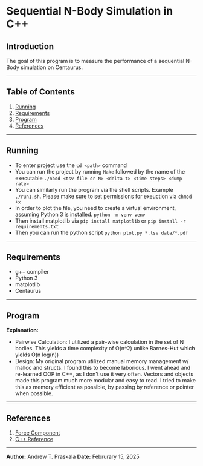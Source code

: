 # Sequential N-Body Simulation in C++

## Introduction
The goal of this program is to measure the performance of a sequential N-Body simulation on Centaurus.

---

## Table of Contents
1. [Running](#running)
2. [Requirements](#requirements)
2. [Program](#program)
3. [References](#references)

---

## Running

- To enter project use the `cd <path>` command
- You can run the project by running `Make` followed by the name of the executable `./nbod <tsv file or N> <delta t> <time steps> <dump rate>`
- You can similarly run the program via the shell scripts. Example `./run1.sh`. Please make sure to set permissions for exeuction via `chmod +x`
- In order to plot the file, you need to create a virtual environment, assuming Python 3 is installed. `python -m venv venv`
- Then install matplotlib via `pip install matplotlib` or `pip install -r requirements.txt`
- Then you can run the python script `python plot.py *.tsv data/*.pdf`
---

## Requirements
- g++ compiler
- Python 3
- matplotlib
- Centaurus

---

## Program
**Explanation:**

- Pairwise Calculation: I utilized a pair-wise calculation in the set of N bodies. This yields a time complexity of O(n^2) unlike Barnes-Hut which yields O(n log(n))
- Design: My original program utilized manual memory management w/ malloc and structs. I found this to become laborious. I went ahead and re-learned OOP in C++, as I don't use it very often. Vectors and objects made this program much more modular and easy to read. I tried to make this as memory efficient as possible, by passing by reference or pointer when possible.

---


## References
1. [Force Component](https://physics.stackexchange.com/questions/17285/split-gravitational-force-into-x-y-and-z-componenets)
2. [C++ Reference](https://cplusplus.com/reference/)

---

**Author:** Andrew T. Praskala 
**Date:** Februrary 15, 2025 
